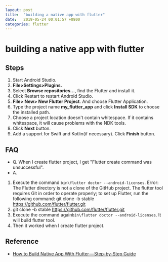 ```yaml
---
layout: post
title:  "building a native app with flutter"
date:   2019-05-24 00:01:57 +0800
categories: flutter 
---
```

# building a native app with flutter
## Steps
1. Start Android Studio.
2. **File>Settings>Plugins.**
3. Select **Browse repositories…**, find the Flutter and install it.
4. Click Restart to restart Android Studio. 
5. **File> New> New Flutter Project**. And choose Flutter Application.
6. Type the project name **my_flutter_app** and click **Install SDK** to choose the installed path.
7. Choose a project location doesn't contain whitespace. If it contains whitespace, it will cause problems with the NDK tools.
8. Click **Next** button.
9. Add a support for Swift and Kotlin(if necessary). Click **Finish** button.

## FAQ
* Q. When I create flutter project, I get "Flutter create command was unsuccessful".
* A. 
1. Execute the command ```bin\flutter doctor --android-licenses```.
Error: The Flutter directory is not a clone of the GitHub project.
       The flutter tool requires Git in order to operate properly;
       to set up Flutter, run the following command:
       git clone -b stable https://github.com/flutter/flutter.git
2. git clone -b stable https://github.com/flutter/flutter.git
3. Execute the command again```bin\flutter doctor --android-licenses```. It will build flutter tool.
4. Then it worked when I create flutter project.

## Reference
* [How to Build Native App With Flutter — Step-by-Step Guide](https://expertise.jetruby.com/a-step-by-step-guide-to-building-native-app-with-flutter-c4ae3082e52a)
